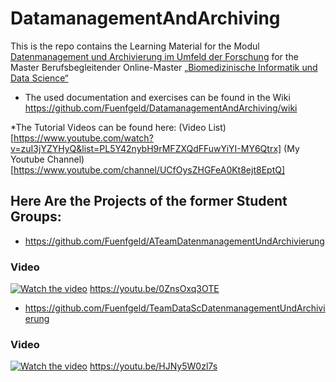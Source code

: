 # DatamanagementAndArchiving
This is the repo contains the Learning Material for the Modul [Datenmanagement und Archivierung im Umfeld der Forschung](https://www.master-bids.hs-mannheim.de/studienangebot/datenmanagement-und-archivierung-im-umfeld-der-forschung.html) for the Master Berufsbegleitender Online-Master [„Biomedizinische Informatik und Data Science“](https://www.master-bids.hs-mannheim.de/)

* The used documentation and exercises can be found in the Wiki https://github.com/Fuenfgeld/DatamanagementAndArchiving/wiki

*The Tutorial Videos can be found here:
(Video List)[https://www.youtube.com/watch?v=zuI3jYZYHyQ&list=PL5Y42nybH9rMFZXQdFFuwYiYI-MY6Qtrx]
(My Youtube Channel)[https://www.youtube.com/channel/UCfOysZHGFeA0Kt8ejt8EptQ]

## Here Are the Projects of the former Student Groups:
* https://github.com/Fuenfgeld/ATeamDatenmanagementUndArchivierung
### Video
[![Watch the video](https://img.youtube.com/vi/j87pqdwAnFM/maxresdefault.jpg)](https://youtu.be/j87pqdwAnFM)
https://youtu.be/0ZnsOxq3OTE

* https://github.com/Fuenfgeld/TeamDataScDatenmanagementUndArchivierung
### Video
[![Watch the video](https://img.youtube.com/vi/HJNy5W0zl7s/maxresdefault.jpg)](https://youtu.be/HJNy5W0zl7s)
https://youtu.be/HJNy5W0zl7s
